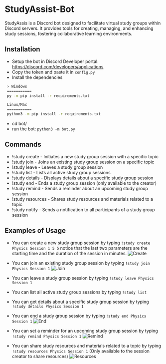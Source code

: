 # StudyAssist-Bot
StudyAssis is a Discord bot designed to facilitate virtual study groups within Discord servers. It provides tools for creating, managing, and enhancing study sessions, fostering collaborative learning environments.

## Installation
- Setup the bot in Discord Developer portal: https://discord.com/developers/applications
- Copy the token and paste it in `config.py`
- Install the dependencies
```bash
 > Windows
 ===========
 py -m pip install -r requirements.txt

 Linux/Mac
 ===========
 python3 -m pip install -r requirements.txt
 ```
 - cd bot/
 - run the bot: `python3 -m bot.py`

 ## Commands
- !study create <topic> <starting after> <duration>- Initiates a new study group session with a specific topic
- !study join <topic> - Joins an existing study group session on a specific topic
- !study leave <topic> - Leaves a study group session
- !study list - Lists all active study group sessions
- !study details <topic> - Displays details about a specific study group session
- !study end <topic> - Ends a study group session (only available to the creator)
- !study remind <topic> - Sends a reminder about an upcoming study group session
- !study resources <topic> - Shares study resources and materials related to a topic
- !study notify <message> - Sends a notification to all participants of a study group session

## Examples of Usage
- You can create a new study group session by typing `!study create Physics Session 1 5 5` notice that the last two parameters are the starting time and the duration of the session in minutes.
![Create](https://i.imgur.com/XwjyyYL.png)

- You can join an existing study group session by typing `!study join Physics Session 1`
![Join](https://i.imgur.com/zZdYb9U.png)

- You can leave a study group session by typing `!study leave Physics Session 1`

- You can list all active study group sessions by typing `!study list`

- You can get details about a specific study group session by typing `!study details Physics Session 1`

- You can end a study group session by typing `!study end Physics Session 1`
![End](https://i.imgur.com/5dSvHXb.png)

- You can set a reminder for an upcoming study group session by typing `!study remind Physics Session 1`
![Remind](https://i.imgur.com/UdNzsrd.png)

- You can share study resources and materials related to a topic by typing `!study resources Physics Session 1` (Only available to the session creator to share resources)
![Resources](https://i.imgur.com/oUVY3SP.png)